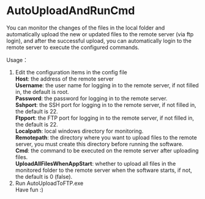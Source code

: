 # AutoUploadAndRunCmd

You can monitor the changes of the files in the local folder and automatically upload the new or updated files to the remote server (via ftp login), and after the successful upload, you can automatically login to the remote server to execute the configured commands.

Usage：  
1. Edit the configuration items in the config file  
**Host**: the address of the remote server  
**Username**: the user name for logging in to the remote server, if not filled in, the default is root.  
**Password**: the password for logging in to the remote server.  
**Sshport**: the SSH port for logging in to the remote server, if not filled in, the default is 22.  
**Ftpport**: the FTP port for logging in to the remote server, if not filled in, the default is 22.  
**Localpath**: local windows directory for monitoring.  
**Remotepath**: the directory where you want to upload files to the remote server, you must create this directory before running the software.  
**Cmd**: the command to be executed on the remote server after uploading files.  
**UploadAllFilesWhenAppStart**: whether to upload all files in the monitored folder to the remote server when the software starts, if not, the default is 0 (false).  
2. Run AutoUploadToFTP.exe  
Have fun :)
